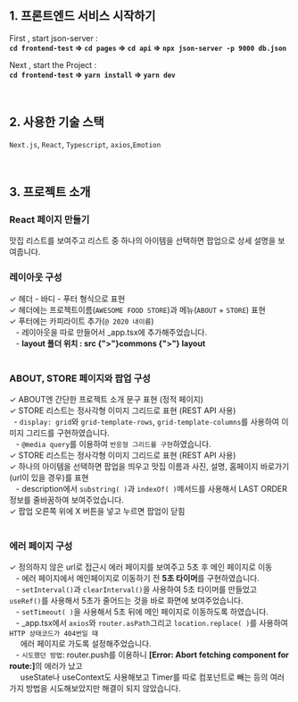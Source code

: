 ## 1. 프론트엔드 서비스 시작하기

First , start json-server : <br/>
**`cd frontend-test` ⇒ `cd pages` ⇒ `cd api` ⇒ `npx json-server -p 9000 db.json`**

Next , start the Project : <br/>
**`cd frontend-test` ⇒ `yarn install` ⇒ `yarn dev`**

<br/>

 ## 2. 사용한 기술 스택
`Next.js`, `React`, `Typescript`, `axios`,`Emotion`

<br/>

## 3. 프로젝트 소개
   
### React 페이지 만들기
맛집 리스트를 보여주고 리스트 중 하나의 아이템을 선택하면 팝업으로 상세 설명을 보여줍니다. 
            
### 레이아웃 구성
✓ 헤더 - 바디 - 푸터 형식으로 표현
<br /> ✓ 헤더에는 프로젝트이름(`AWESOME FOOD STORE`)과 메뉴(`ABOUT` + `STORE`) 표현
<br /> ✓ 푸터에는 카피라이트 추가(`@ 2020 내이름`)
<br /> &nbsp;&nbsp; - 레이아웃을 따로 만들어서 _app.tsx에 추가해주었습니다.
<br /> &nbsp;&nbsp; - <b>layout 폴더 위치 : src {">"}commons {">"} layout</b>
<br/> <br/>
     
### ABOUT, STORE 페이지와 팝업 구성
✓ ABOUT엔 간단한 프로젝트 소개 문구 표현 (정적 페이지)
<br /> ✓ STORE 리스트는 정사각형 이미지 그리드로 표현 (REST API 사용)
<br/> &nbsp;&nbsp;- `display: grid`와 `grid-template-rows`, `grid-template-columns`를 사용하여 이미지 그리드를 구현하였습니다.
<br />&nbsp;&nbsp; - `@media query`를 이용하여 `반응형 그리드를 구현`하였습니다.
<br /> ✓ STORE 리스트는 정사각형 이미지 그리드로 표현 (REST API 사용)
<br/> ✓ 하나의 아이템을 선택하면 팝업을 띄우고 맛집 이름과 사진, 설명, 홈페이지 바로가기(url이 있을 경우)를 표현
<br/>&nbsp;&nbsp; - description에서 `substring( )`과 `indexOf( )`메서드를 사용해서 LAST ORDER 정보를 줄바꿈하여 보여주었습니다.
<br/> ✓ 팝업 오른쪽 위에 X 버튼을 넣고 누르면 팝업이 닫힘
<br/><br/>

### 에러 페이지 구성
✓ 정의하지 않은 url로 접근시 에러 페이지를 보여주고 5초 후 메인 페이지로 이동
<br/> &nbsp;&nbsp; - 에러 페이지에서 메인페이지로 이동하기 전 <b>5초 타이머</b>를 구현하였습니다.
<br /> &nbsp;&nbsp; - `setInterval()`과 `clearInterval()`을 사용하여 5초 타이머를 만들었고 `useRef()`를 사용해서 5초가 줄어드는 것을 바로 화면에 보여주었습니다.
<br />&nbsp;&nbsp; - `setTimeout( )`을 사용해서 5초 뒤에 메인 페이지로 이동하도록 하였습니다.
<br /> &nbsp;&nbsp; - _app.tsx에서 `axios`와 `router.asPath`그리고 `location.replace( )`를 사용하여 `HTTP 상태코드가 404번일 때` 
<br/> &nbsp;&nbsp;&nbsp;&nbsp; 에러 페이지로 가도록 설정해주었습니다.
<br />&nbsp;&nbsp; - `시도했던 방법`: router.push를 이용하니 <b>[Error: Abort fetching component for route:]</b>의 에러가 났고 
<br/> &nbsp;&nbsp;&nbsp;&nbsp; useState나 useContext도 사용해보고 Timer를 따로 컴포넌트로 빼는 등의 여러가지 방법을 시도해보았지만 해결이 되지 않았습니다.
